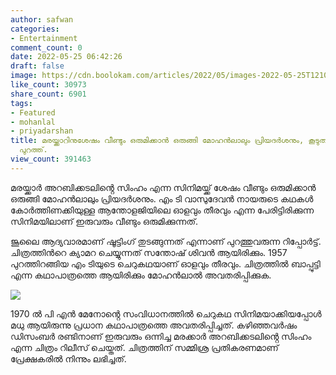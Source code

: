 ```yaml
---
author: safwan
categories:
- Entertainment
comment_count: 0
date: 2022-05-25 06:42:26
draft: false
image: https://cdn.boolokam.com/articles/2022/05/images-2022-05-25T121043.230.jpeg
like_count: 30973
share_count: 6901
tags:
- Featured
- mohanlal
- priyadarshan
title: മരയ്ക്കാറിനുശേഷം വീണ്ടും ഒരുമിക്കാൻ ഒരുങ്ങി മോഹൻലാലും പ്രിയദർശനും, കൂടുതൽ വിവരങ്ങൾ
  പുറത്ത്.
view_count: 391463
---
```


മരയ്ക്കാർ അറബിക്കടലിൻ്റെ സിംഹം എന്ന സിനിമയ്ക്ക് ശേഷം വീണ്ടും ഒരുമിക്കാൻ ഒരുങ്ങി മോഹൻലാലും പ്രിയദർശനും. എം ടി വാസുദേവൻ നായരുടെ കഥകൾ കോർത്തിണക്കിയുള്ള ആന്തോളജിയിലെ ഓളവും തീരവും എന്ന പേരിട്ടിരിക്കുന്ന സിനിമയിലാണ് ഇരുവരും വീണ്ടും ഒരുമിക്കുന്നത്.

ജൂലൈ ആദ്യവാരമാണ് ഷൂട്ടിംഗ് തുടങ്ങുന്നത് എന്നാണ് പുറത്തുവരുന്ന റിപ്പോർട്ട്. ചിത്രത്തിൻറെ ക്യാമറ ചെയ്യുന്നത് സന്തോഷ് ശിവൻ ആയിരിക്കും. 1957 പുറത്തിറങ്ങിയ എം ടിയുടെ ചെറുകഥയാണ് ഓളവും തീരവും. ചിത്രത്തിൽ ബാപ്പുട്ടി എന്ന കഥാപാത്രത്തെ ആയിരിക്കും മോഹൻലാൽ അവതരിപ്പിക്കുക.

![](https://cdn.boolokam.com/articles/2022/05/images-2022-05-25T121043.230.jpeg)

1970 ൽ പി എൻ മേനോൻ്റെ സംവിധാനത്തിൽ ചെറുകഥ സിനിമയാക്കിയപ്പോൾ മധു ആയിരുന്നു പ്രധാന കഥാപാത്രത്തെ അവതരിപ്പിച്ചത്. കഴിഞ്ഞവർഷം ഡിസംബർ രണ്ടിനാണ് ഇരുവരും ഒന്നിച്ച മരക്കാർ അറബിക്കടലിൻ്റെ സിംഹം എന്ന ചിത്രം റിലീസ് ചെയ്തത്. ചിത്രത്തിന് സമ്മിശ്ര പ്രതികരണമാണ് പ്രേക്ഷകരിൽ നിന്നും ലഭിച്ചത്.